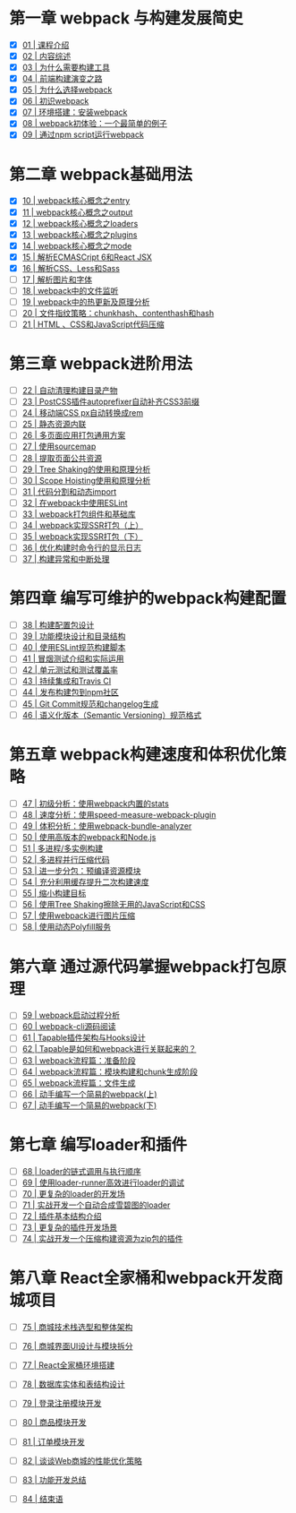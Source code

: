 # 第一章 webpack 与构建发展简史

* [x] [01 | 课程介绍](https://time.geekbang.org/column/article/97202)
* [x] [02 | 内容综述](https://time.geekbang.org/column/article/97203)
* [x] [03 | 为什么需要构建工具](https://time.geekbang.org/column/article/97204)
* [x] [04 | 前端构建演变之路](https://time.geekbang.org/column/article/97205)
* [x] [05 | 为什么选择webpack](https://time.geekbang.org/column/article/97207)
* [x] [06 | 初识webpack](https://time.geekbang.org/column/article/97208)
* [x] [07 | 环境搭建：安装webpack](https://time.geekbang.org/column/article/97209)
* [x] [08 | webpack初体验：一个最简单的例子](https://time.geekbang.org/column/article/97210)
* [x] [09 | 通过npm script运行webpack](https://time.geekbang.org/column/article/97212)

# 第二章 webpack基础用法

- [x] [10 | webpack核心概念之entry](https://time.geekbang.org/column/article/97213)
- [x] [11 | webpack核心概念之output](https://time.geekbang.org/column/article/97245)
- [x] [12 | webpack核心概念之loaders](https://time.geekbang.org/column/article/97248)
- [x] [13 | webpack核心概念之plugins](https://time.geekbang.org/column/article/97249)
- [x] [14 | webpack核心概念之mode](https://time.geekbang.org/column/article/97251)
- [x] [15 | 解析ECMASCript 6和React JSX](https://time.geekbang.org/column/article/97874)
- [x] [16 | 解析CSS、Less和Sass](https://time.geekbang.org/column/article/97875)
- [ ] [17 | 解析图片和字体](https://time.geekbang.org/column/article/98389)
- [ ] [18 | webpack中的文件监听](https://time.geekbang.org/column/article/98390)
- [ ] [19 | webpack中的热更新及原理分析](https://time.geekbang.org/column/article/98391)
- [ ] [20 | 文件指纹策略：chunkhash、contenthash和hash](https://time.geekbang.org/column/article/98392)
- [ ] [21 | HTML 、CSS和JavaScript代码压缩](https://time.geekbang.org/column/article/98394)

# 第三章 webpack进阶用法

- [ ] [22 | 自动清理构建目录产物](https://time.geekbang.org/column/article/99019)
- [ ] [23 | PostCSS插件autoprefixer自动补齐CSS3前缀](https://time.geekbang.org/column/article/99020)
- [ ] [24 | 移动端CSS px自动转换成rem](https://time.geekbang.org/column/article/99574)
- [ ] [25 | 静态资源内联](https://time.geekbang.org/column/article/99575)
- [ ] [26 | 多页面应用打包通用方案](https://time.geekbang.org/column/article/100095)
- [ ] [27 | 使用sourcemap](https://time.geekbang.org/column/article/100096)
- [ ] [28 | 提取页面公共资源](https://time.geekbang.org/column/article/100678)
- [ ] [29 | Tree Shaking的使用和原理分析](https://time.geekbang.org/column/article/100679)
- [ ] [30 | Scope Hoisting使用和原理分析](https://time.geekbang.org/column/article/101802)
- [ ] [31 | 代码分割和动态import](https://time.geekbang.org/column/article/102405)
- [ ] [32 | 在webpack中使用ESLint](https://time.geekbang.org/column/article/102406)
- [ ] [33 | webpack打包组件和基础库](https://time.geekbang.org/column/article/103056)
- [ ] [34 | webpack实现SSR打包（上）](https://time.geekbang.org/column/article/103716)
- [ ] [35 | webpack实现SSR打包（下）](https://time.geekbang.org/column/article/105128)
- [ ] [36 | 优化构建时命令行的显示日志](https://time.geekbang.org/column/article/105133)
- [ ] [37 | 构建异常和中断处理](https://time.geekbang.org/column/article/105033)

# 第四章 编写可维护的webpack构建配置

- [ ] [38 | 构建配置包设计](https://time.geekbang.org/column/article/105064)
- [ ] [39 | 功能模块设计和目录结构](https://time.geekbang.org/column/article/106716)
- [ ] [40 | 使用ESLint规范构建脚本](https://time.geekbang.org/column/article/106718)
- [ ] [41 | 冒烟测试介绍和实际运用](https://time.geekbang.org/column/article/107849)
- [ ] [42 | 单元测试和测试覆盖率](https://time.geekbang.org/column/article/108482)
- [ ] [43 | 持续集成和Travis CI](https://time.geekbang.org/column/article/108834)
- [ ] [44 | 发布构建包到npm社区](https://time.geekbang.org/column/article/108835)
- [ ] [45 | Git Commit规范和changelog生成](https://time.geekbang.org/column/article/109969)
- [ ] [46 | 语义化版本（Semantic Versioning）规范格式](https://time.geekbang.org/column/article/109970)

# 第五章 webpack构建速度和体积优化策略

- [ ] [47 | 初级分析：使用webpack内置的stats](https://time.geekbang.org/column/article/109971)
- [ ] [48 | 速度分析：使用speed-measure-webpack-plugin](https://time.geekbang.org/column/article/111899)
- [ ] [49 | 体积分析：使用webpack-bundle-analyzer](https://time.geekbang.org/column/article/111900)
- [ ] [50 | 使用高版本的webpack和Node.js](https://time.geekbang.org/column/article/111901)
- [ ] [51 | 多进程/多实例构建](https://time.geekbang.org/column/article/111902)
- [ ] [52 | 多进程并行压缩代码](https://time.geekbang.org/column/article/116016)
- [ ] [53 | 进一步分包：预编译资源模块](https://time.geekbang.org/column/article/116017)
- [ ] [54 | 充分利用缓存提升二次构建速度](https://time.geekbang.org/column/article/116018)
- [ ] [55 | 缩小构建目标](https://time.geekbang.org/column/article/116019)
- [ ] [56 | 使用Tree Shaking擦除无用的JavaScript和CSS](https://time.geekbang.org/column/article/118315)
- [ ] [57 | 使用webpack进行图片压缩](https://time.geekbang.org/column/article/118316)
- [ ] [58 | 使用动态Polyfill服务](https://time.geekbang.org/column/article/118317)

# 第六章 通过源代码掌握webpack打包原理 

- [ ] [59 | webpack启动过程分析](https://time.geekbang.org/column/article/118334)
- [ ] [60 | webpack-cli源码阅读](https://time.geekbang.org/column/article/118335)
- [ ] [61 | Tapable插件架构与Hooks设计](https://time.geekbang.org/column/article/118336)
- [ ] [62 | Tapable是如何和webpack进行关联起来的？](https://time.geekbang.org/column/article/118337)
- [ ] [63 | webpack流程篇：准备阶段](https://time.geekbang.org/column/article/118338)
- [ ] [64 | webpack流程篇：模块构建和chunk生成阶段](https://time.geekbang.org/column/article/120788)
- [ ] [65 | webpack流程篇：文件生成](https://time.geekbang.org/column/article/120789)
- [ ] [66 | 动手编写一个简易的webpack(上)](https://time.geekbang.org/column/article/120790)
- [ ] [67 | 动手编写一个简易的webpack(下)](https://time.geekbang.org/column/article/120791)

# 第七章 编写loader和插件

- [ ] [68 | loader的链式调用与执行顺序](https://time.geekbang.org/column/article/120792)
- [ ] [69 | 使用loader-runner高效进行loader的调试](https://time.geekbang.org/column/article/120793)
- [ ] [70 | 更复杂的loader的开发场](https://time.geekbang.org/column/article/126425)
- [ ] [71 | 实战开发一个自动合成雪碧图的loader](https://time.geekbang.org/column/article/126426)
- [ ] [72 | 插件基本结构介绍](https://time.geekbang.org/column/article/126427)
- [ ] [73 | 更复杂的插件开发场景](https://time.geekbang.org/column/article/126428)
- [ ] [74 | 实战开发一个压缩构建资源为zip包的插件](https://time.geekbang.org/column/article/126429)

# 第八章 React全家桶和webpack开发商城项目

- [ ] [75 | 商城技术栈选型和整体架构](https://time.geekbang.org/column/article/121068)
- [ ] [76 | 商城界面UI设计与模块拆分](https://time.geekbang.org/column/article/121070)
- [ ] [77 | React全家桶环境搭建](https://time.geekbang.org/column/article/121072)
- [ ] [78 | 数据库实体和表结构设计](https://time.geekbang.org/column/article/126431)
- [ ] [79 | 登录注册模块开发](https://time.geekbang.org/column/article/142259)
- [ ] [80 | 商品模块开发](https://time.geekbang.org/column/article/142260)
- [ ] [81 | 订单模块开发](https://time.geekbang.org/column/article/142263)
- [ ] [82 | 谈谈Web商城的性能优化策略](https://time.geekbang.org/column/article/142258)
- [ ] [83 | 功能开发总结](https://time.geekbang.org/column/article/121073)
- [ ] [84 | 结束语](https://time.geekbang.org/column/article/121074)



